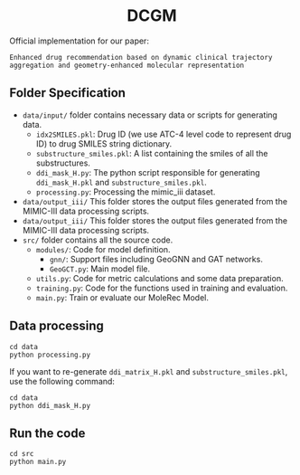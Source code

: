<h1 align="center"><b>DCGM</b></h1>


Official implementation for our paper:

`Enhanced drug recommendation based on dynamic clinical trajectory aggregation and geometry-enhanced molecular representation `



## Folder Specification

- `data/input/` folder contains necessary data or scripts for generating data.
  - `idx2SMILES.pkl`: Drug ID (we use ATC-4 level code to represent drug ID) to drug SMILES string dictionary.
  - `substructure_smiles.pkl`: A list containing the smiles of all the substructures.
  - `ddi_mask_H.py`: The python script responsible for generating `ddi_mask_H.pkl` and `substructure_smiles.pkl`.
  - `processing.py`: Processing the mimic_iii dataset. 
- `data/output_iii/` This folder stores the output files generated from the MIMIC-III data processing scripts.
- `data/output_iii/` This folder stores the output files generated from the MIMIC-III data processing scripts.
- `src/` folder contains all the source code.
  - `modules/`: Code for model definition.
    - `gnn/`: Support files including GeoGNN and GAT networks.
    - `GeoGCT.py`: Main model file.
  - `utils.py`: Code for metric calculations and some data preparation.
  - `training.py`: Code for the functions used in training and evaluation.
  - `main.py`: Train or evaluate our MoleRec Model.

## Data processing
```shell
cd data
python processing.py
```

If you want to re-generate `ddi_matrix_H.pkl` and `substructure_smiles.pkl`, use the following command:
```shell
cd data
python ddi_mask_H.py
```


## Run the code
```shell
cd src
python main.py
```




